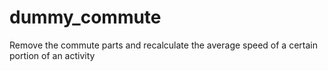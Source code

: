 # dummy_commute
Remove the commute parts and recalculate the average speed of a certain portion of an activity

